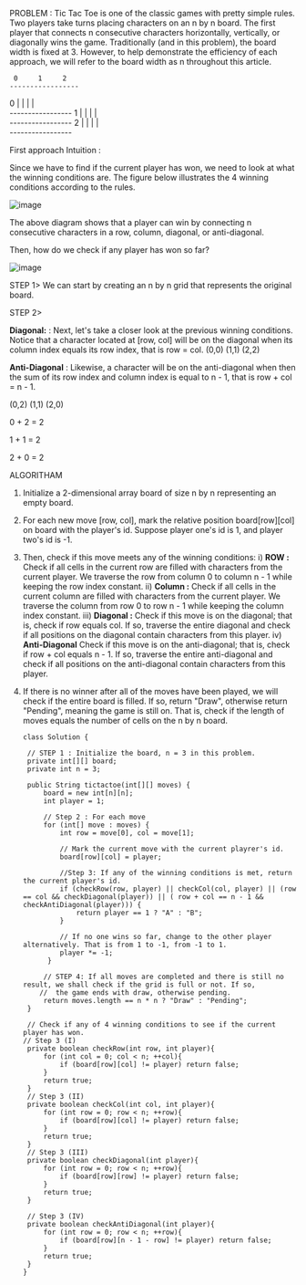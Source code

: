 
PROBLEM : 
Tic Tac Toe is one of the classic games with pretty simple rules. Two players take turns placing characters on an n by n board. The first player that connects n consecutive characters horizontally, vertically, or diagonally wins the game. Traditionally (and in this problem), the board width is fixed at 3. However, to help demonstrate the efficiency of each approach, we will refer to the board width as n throughout this article.


     0     1     2    
    -----------------
  0 |   |     |     |    
    -----------------
  1 |   |     |     |   
    -----------------
  2 |   |     |     |  
    -----------------
    

First approach Intuition :

Since we have to find if the current player has won, we need to look at what the winning conditions are. The figure below illustrates the 4 winning conditions according to the rules.

![image](https://github.com/gkumarcoder/low-level-design-coding/assets/25560217/3918026a-fa51-46a9-a442-4e42de759511)

The above diagram shows that a player can win by connecting n consecutive characters in a row, column, diagonal, or anti-diagonal.

Then, how do we check if any player has won so far?

![image](https://github.com/gkumarcoder/low-level-design-coding/assets/25560217/4094d927-4c26-4900-a1ad-9f446a59de40)

STEP 1>
We can start by creating an n by n grid that represents the original board.

STEP 2>

**Diagonal:** : Next, let's take a closer look at the previous winning conditions. Notice that a character located at [row, col] will be on the diagonal when its column index equals its row index, that is row = col. 
(0,0) (1,1) (2,2)

**Anti-Diagonal** : Likewise, a character will be on the anti-diagonal when then the sum of its row index and column index is equal to n - 1, 
that is row + col = n - 1.

(0,2) (1,1) (2,0)

0 + 2 = 2

1 + 1 = 2

2 + 0 = 2

ALGORITHAM

1. Initialize a 2-dimensional array board of size n by n representing an empty board.

2. For each new move [row, col], mark the relative position board[row][col] on board with the player's id.
   Suppose player one's id is 1, and player two's id is -1.

3. Then, check if this move meets any of the winning conditions:
   i) **ROW :** Check if all cells in the current row are filled with characters from the current player.
      We traverse the row from column 0 to column n - 1 while keeping the row index constant.
   ii) **Column :** Check if all cells in the current column are filled with characters from the current player.
      We traverse the column from row 0 to row n - 1 while keeping the column index constant.
   iii) **Diagonal :** Check if this move is on the diagonal; that is, check if row equals col. If so, traverse the entire diagonal
       and check if all positions on the diagonal contain characters from this player.
   iv) **Anti-Diagonal** Check if this move is on the anti-diagonal; that is, check if row + col equals n - 1. If so,
       traverse the entire anti-diagonal and check if all positions on the anti-diagonal contain characters from this player.
   
4. If there is no winner after all of the moves have been played, we will check if the entire board is filled.
   If so, return "Draw", otherwise return "Pending", meaning the game is still on. That is, check if the length of moves equals
   the number of cells on the n by n board.


   ```
   class Solution {

    // STEP 1 : Initialize the board, n = 3 in this problem.
    private int[][] board;
    private int n = 3;
    
    public String tictactoe(int[][] moves) {
        board = new int[n][n];
        int player = 1;
        
        // Step 2 : For each move
        for (int[] move : moves) {
            int row = move[0], col = move[1];

            // Mark the current move with the current playrer's id.
            board[row][col] = player;

            //Step 3: If any of the winning conditions is met, return the current player's id.
            if (checkRow(row, player) || checkCol(col, player) || (row == col && checkDiagonal(player)) || ( row + col == n - 1 && checkAntiDiagonal(player))) {
                return player == 1 ? "A" : "B";
            }

            // If no one wins so far, change to the other player alternatively. That is from 1 to -1, from -1 to 1.
            player *= -1;       
         }

        // STEP 4: If all moves are completed and there is still no result, we shall check if the grid is full or not. If so,
       //  the game ends with draw, otherwise pending.
        return moves.length == n * n ? "Draw" : "Pending";   
    }

    // Check if any of 4 winning conditions to see if the current player has won.
   // Step 3 (I)
    private boolean checkRow(int row, int player){
        for (int col = 0; col < n; ++col){
            if (board[row][col] != player) return false;
        }
        return true;
    }
    // Step 3 (II)
    private boolean checkCol(int col, int player){
        for (int row = 0; row < n; ++row){
            if (board[row][col] != player) return false;
        }
        return true;
    }
    // Step 3 (III)
    private boolean checkDiagonal(int player){
        for (int row = 0; row < n; ++row){
            if (board[row][row] != player) return false;
        }
        return true;
    }
   
    // Step 3 (IV)
    private boolean checkAntiDiagonal(int player){
        for (int row = 0; row < n; ++row){
            if (board[row][n - 1 - row] != player) return false;
        }
        return true;
    }
   }  

   ```




